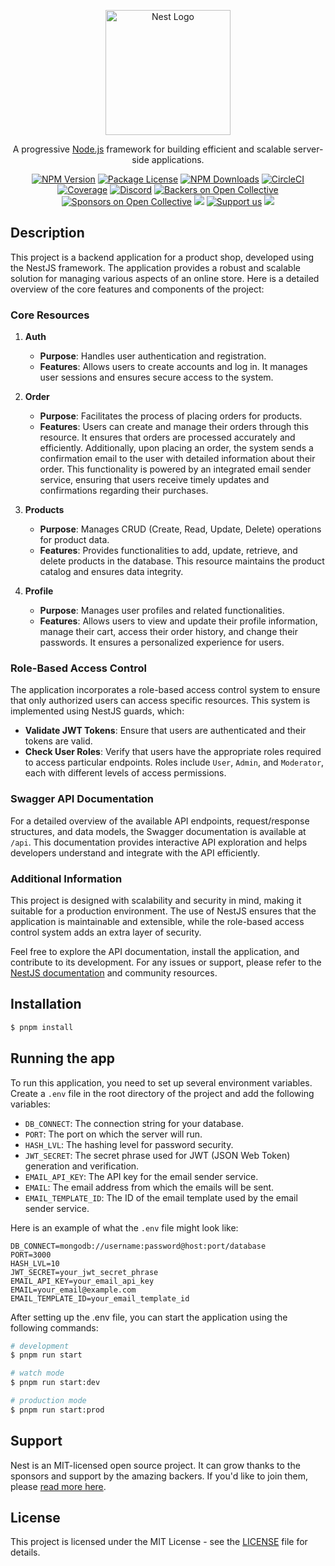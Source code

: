 <p align="center">
  <a href="http://nestjs.com/" target="blank"><img src="https://nestjs.com/img/logo-small.svg" width="200" alt="Nest Logo" /></a>
</p>

[circleci-image]: https://img.shields.io/circleci/build/github/nestjs/nest/master?token=abc123def456
[circleci-url]: https://circleci.com/gh/nestjs/nest

  <p align="center">A progressive <a href="http://nodejs.org" target="_blank">Node.js</a> framework for building efficient and scalable server-side applications.</p>
    <p align="center">
<a href="https://www.npmjs.com/~nestjscore" target="_blank"><img src="https://img.shields.io/npm/v/@nestjs/core.svg" alt="NPM Version" /></a>
<a href="https://www.npmjs.com/~nestjscore" target="_blank"><img src="https://img.shields.io/npm/l/@nestjs/core.svg" alt="Package License" /></a>
<a href="https://www.npmjs.com/~nestjscore" target="_blank"><img src="https://img.shields.io/npm/dm/@nestjs/common.svg" alt="NPM Downloads" /></a>
<a href="https://circleci.com/gh/nestjs/nest" target="_blank"><img src="https://img.shields.io/circleci/build/github/nestjs/nest/master" alt="CircleCI" /></a>
<a href="https://coveralls.io/github/nestjs/nest?branch=master" target="_blank"><img src="https://coveralls.io/repos/github/nestjs/nest/badge.svg?branch=master#9" alt="Coverage" /></a>
<a href="https://discord.gg/G7Qnnhy" target="_blank"><img src="https://img.shields.io/badge/discord-online-brightgreen.svg" alt="Discord"/></a>
<a href="https://opencollective.com/nest#backer" target="_blank"><img src="https://opencollective.com/nest/backers/badge.svg" alt="Backers on Open Collective" /></a>
<a href="https://opencollective.com/nest#sponsor" target="_blank"><img src="https://opencollective.com/nest/sponsors/badge.svg" alt="Sponsors on Open Collective" /></a>
  <a href="https://paypal.me/kamilmysliwiec" target="_blank"><img src="https://img.shields.io/badge/Donate-PayPal-ff3f59.svg"/></a>
    <a href="https://opencollective.com/nest#sponsor"  target="_blank"><img src="https://img.shields.io/badge/Support%20us-Open%20Collective-41B883.svg" alt="Support us"></a>
  <a href="https://twitter.com/nestframework" target="_blank"><img src="https://img.shields.io/twitter/follow/nestframework.svg?style=social&label=Follow"></a>
</p>
  <!--[![Backers on Open Collective](https://opencollective.com/nest/backers/badge.svg)](https://opencollective.com/nest#backer)
  [![Sponsors on Open Collective](https://opencollective.com/nest/sponsors/badge.svg)](https://opencollective.com/nest#sponsor)-->

## Description

This project is a backend application for a product shop, developed using the NestJS framework. The application provides a robust and scalable solution for managing various aspects of an online store. Here is a detailed overview of the core features and components of the project:

### Core Resources

1. **Auth**
   - **Purpose**: Handles user authentication and registration.
   - **Features**: Allows users to create accounts and log in. It manages user sessions and ensures secure access to the system.

2. **Order**
   - **Purpose**: Facilitates the process of placing orders for products.
   - **Features**: Users can create and manage their orders through this resource. It ensures that orders are processed accurately and efficiently. Additionally, upon placing an order, the system sends a confirmation email to the user with detailed information about their order. This functionality is powered by an integrated email sender service, ensuring that users receive timely updates and confirmations regarding their purchases.

3. **Products**
   - **Purpose**: Manages CRUD (Create, Read, Update, Delete) operations for product data.
   - **Features**: Provides functionalities to add, update, retrieve, and delete products in the database. This resource maintains the product catalog and ensures data integrity.

4. **Profile**
   - **Purpose**: Manages user profiles and related functionalities.
   - **Features**: Allows users to view and update their profile information, manage their cart, access their order history, and change their passwords. It ensures a personalized experience for users.

### Role-Based Access Control

The application incorporates a role-based access control system to ensure that only authorized users can access specific resources. This system is implemented using NestJS guards, which:

- **Validate JWT Tokens**: Ensure that users are authenticated and their tokens are valid.
- **Check User Roles**: Verify that users have the appropriate roles required to access particular endpoints. Roles include `User`, `Admin`, and `Moderator`, each with different levels of access permissions.

### Swagger API Documentation

For a detailed overview of the available API endpoints, request/response structures, and data models, the Swagger documentation is available at `/api`. This documentation provides interactive API exploration and helps developers understand and integrate with the API efficiently.

### Additional Information

This project is designed with scalability and security in mind, making it suitable for a production environment. The use of NestJS ensures that the application is maintainable and extensible, while the role-based access control system adds an extra layer of security.

Feel free to explore the API documentation, install the application, and contribute to its development. For any issues or support, please refer to the [NestJS documentation](https://docs.nestjs.com/support) and community resources.

## Installation

```bash
$ pnpm install
```

## Running the app

To run this application, you need to set up several environment variables. Create a `.env` file in the root directory of the project and add the following variables:

- `DB_CONNECT`: The connection string for your database.
- `PORT`: The port on which the server will run.
- `HASH_LVL`: The hashing level for password security.
- `JWT_SECRET`: The secret phrase used for JWT (JSON Web Token) generation and verification.
- `EMAIL_API_KEY`: The API key for the email sender service.
- `EMAIL`: The email address from which the emails will be sent.
- `EMAIL_TEMPLATE_ID`: The ID of the email template used by the email sender service.

Here is an example of what the `.env` file might look like:

```env
DB_CONNECT=mongodb://username:password@host:port/database
PORT=3000
HASH_LVL=10
JWT_SECRET=your_jwt_secret_phrase
EMAIL_API_KEY=your_email_api_key
EMAIL=your_email@example.com
EMAIL_TEMPLATE_ID=your_email_template_id
```

After setting up the .env file, you can start the application using the following commands:

```bash
# development
$ pnpm run start

# watch mode
$ pnpm run start:dev

# production mode
$ pnpm run start:prod
```

## Support

Nest is an MIT-licensed open source project. It can grow thanks to the sponsors and support by the amazing backers. If you'd like to join them, please [read more here](https://docs.nestjs.com/support).


## License

This project is licensed under the MIT License - see the [LICENSE](./LICENSE) file for details.